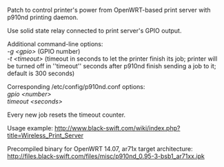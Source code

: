 Patch to control printer's power from OpenWRT-based print server with p910nd printing daemon.

Use solid state relay connected to print server's GPIO output.

Additional command-line options:<br />
*-g &lt;gpio&gt;* (GPIO number)<br />
*-t &lt;timeout&gt;* (timeout in seconds to let the printer finish its job; printer will be turned off in ''timeout'' seconds after p910nd finish sending a job to it; default is 300 seconds)

Corresponding /etc/config/p910nd.conf options:<br />
*gpio &lt;number&gt;*<br />
*timeout &lt;seconds&gt;*

Every new job resets the timeout counter.

Usage example: http://www.black-swift.com/wiki/index.php?title=Wireless_Print_Server

Precompiled binary for OpenWRT 14.07, ar71x target architecture: http://files.black-swift.com/files/misc/p910nd_0.95-3-bsb1_ar71xx.ipk
